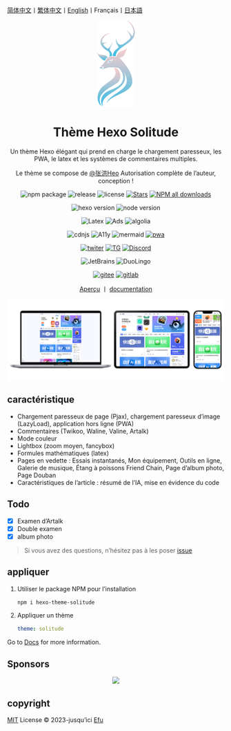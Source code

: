[简体中文](README.md)丨[繁体中文](README_zh-Hant.md)丨[English](README_en-US.md)丨Français丨[日本語](README_ja.md)

<div align="center">

   <img src=".github/logo.svg" alt="Logo de la solitude" height="200">

   <h1>Thème Hexo Solitude</h1>

Un thème Hexo élégant qui prend en charge le chargement paresseux, les PWA, le latex et les systèmes de commentaires
multiples.

Le thème se compose de [@张洪Heo](https://github.com/zhheo) Autorisation complète de l’auteur, conception !

![npm package](https://img.shields.io/npm/v/hexo-theme-solitude?logo=npm)
![release](https://img.shields.io/github/package-json/v/valor-x/hexo-theme-solitude/master?color=%231ab1ad&label=release)
![license](https://img.shields.io/github/license/valor-x/hexo-theme-solitude?color=FF5531)
[![Stars](https://img.shields.io/github/stars/valor-x/hexo-theme-solitude)](https://github.com/valor-x/hexo-theme-solitude/stargazers)
[![NPM all downloads](https://img.shields.io/npm/dy/hexo-theme-solitude?color=white)](https://www.npmjs.com/package/hexo-theme-solitude)

![hexo version](https://img.shields.io/badge/hexo-7.0.0+-blue?logo=hexo&logoColor=white)
![node version](https://img.shields.io/badge/node-14.0.0-white?logo=node.js&logoColor=white)

![Latex](https://img.shields.io/badge/latex-20B2AA?logo=Latex)
![Ads](https://img.shields.io/badge/Google_Ads-black?logo=googleads)
![algolia](https://img.shields.io/badge/algolia-457AFF?logo=algolia)

![cdnjs](https://img.shields.io/badge/cdnjs-orange?logo=Cloudflare&logoColor=white)
![A11y](https://img.shields.io/badge/A11y-green?logo=%C3%8Ele-de-France%20Mobilit%C3%A9s&logoColor=white)
![mermaid](https://img.shields.io/badge/mermaid-ff3670?logo=mermaid&logoColor=white)
[![pwa](https://img.shields.io/badge/pwa-red?logo=pwa)](https://developer.mozilla.org/en-US/docs/Web/Progressive_web_apps)

[![twiter](https://img.shields.io/badge/Twitter-gray?logo=x)](https://twitter.com/efu_oo)
[![TG](https://img.shields.io/badge/Telegram-gray?logo=Telegram&logoColor=white)](https://t.me/solitudePro)
[![Discord](https://img.shields.io/discord/1218118131428495430?label=Discord&logo=Discord&labelColor=white&color=black)](https://discord.gg/Y8VEvVgW)

![JetBrains](https://img.shields.io/badge/jetbrains-support-black?logo=jetbrains)
![DuoLingo](https://img.shields.io/badge/duolingo-support-black?logo=duolingo&logoColor=white)

[![gitee](https://img.shields.io/badge/Gitee-red?logo=gitee)](https://gitee.com/nsjjd_w/hexo-theme-solitude)
[![gitlab](https://img.shields.io/badge/GitLab-blue?logo=gitlab)](https://gitlab.com/efu/hexo-theme-solitude)

[Aperçu](https://www.efu.me/) 丨  [documentation](https://docs.efu.me/)

</div>

![Screenshot](.github/screenshot.png)

## caractéristique

- Chargement paresseux de page (Pjax), chargement paresseux d’image (LazyLoad), application hors ligne (PWA)
- Commentaires (Twikoo, Waline, Valine, Artalk)
- Mode couleur
- Lightbox (zoom moyen, fancybox)
- Formules mathématiques (latex)
- Pages en vedette : Essais instantanés, Mon équipement, Outils en ligne, Galerie de musique, Étang à poissons Friend
  Chain, Page d’album photo, Page Douban
- Caractéristiques de l’article : résumé de l’IA, mise en évidence du code

## Todo

- [x] Examen d’Artalk
- [x] Double examen
- [x] album photo

> Si vous avez des questions, n’hésitez pas à les poser [issue](https://github.com/valor-x/hexo-theme-solitude/issues)

## appliquer

1. Utiliser le package NPM pour l’installation
      ```bash
      npm i hexo-theme-solitude
      ```
2. Appliquer un thème
      ```yaml
      theme: solitude
      ```

Go to [Docs](https://docs.efu.me) for more information.

## Sponsors

<p align="center">
  <a href="https://cdn.jsdelivr.net/gh/efuo/static/sponsors.svg">
    <img src='https://cdn.jsdelivr.net/gh/efuo/static/sponsors.svg'/>
  </a>
</p>

## copyright

[MIT](./LICENSE) License &copy; 2023-jusqu’ici [Efu](https://github.com/efuo)